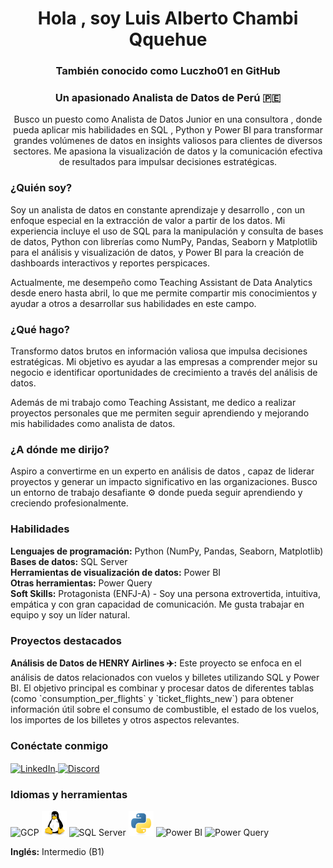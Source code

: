 <h1 align="center">Hola , soy Luis Alberto Chambi Qquehue</h1>
<h3 align="center">También conocido como Luczho01 en GitHub</h3>
<h3 align="center">Un apasionado Analista de Datos de Perú 🇵🇪 </h3>

<p align="center">
  Busco un puesto como Analista de Datos Junior en una consultora , donde pueda aplicar mis habilidades en SQL ️, Python  y Power BI  para transformar grandes volúmenes de datos en insights valiosos para clientes de diversos sectores. Me apasiona la visualización de datos  y la comunicación efectiva de resultados para impulsar decisiones estratégicas.
</p>

<h3 align="left">¿Quién soy? </h3>
<p align="left">
  Soy un analista de datos en constante aprendizaje y desarrollo , con un enfoque especial en la extracción de valor a partir de los datos. Mi experiencia incluye el uso de SQL para la manipulación y consulta de bases de datos, Python con librerías como NumPy, Pandas, Seaborn y Matplotlib para el análisis y visualización de datos, y Power BI para la creación de dashboards interactivos y reportes perspicaces.

  Actualmente, me desempeño como Teaching Assistant de Data Analytics desde enero hasta abril, lo que me permite compartir mis conocimientos y ayudar a otros a desarrollar sus habilidades en este campo.
</p>

<h3 align="left">¿Qué hago? </h3>
<p align="left">
  Transformo datos brutos en información valiosa  que impulsa decisiones estratégicas. Mi objetivo es ayudar a las empresas a comprender mejor su negocio  e identificar oportunidades de crecimiento a través del análisis de datos.

  Además de mi trabajo como Teaching Assistant, me dedico a realizar proyectos personales que me permiten seguir aprendiendo y mejorando mis habilidades como analista de datos.
</p>

<h3 align="left">¿A dónde me dirijo? </h3>
<p align="left">
  Aspiro a convertirme en un experto en análisis de datos , capaz de liderar proyectos y generar un impacto significativo en las organizaciones. Busco un entorno de trabajo desafiante ⚙️ donde pueda seguir aprendiendo y creciendo profesionalmente.
</p>

<h3 align="left">Habilidades</h3>
<p align="left">
  <strong>Lenguajes de programación:</strong> Python  (NumPy, Pandas, Seaborn, Matplotlib)
  <br>
  <strong>Bases de datos:</strong> SQL Server 
  <br>
  <strong>Herramientas de visualización de datos:</strong> Power BI 
  <br>
  <strong>Otras herramientas:</strong> Power Query 
  <br>
  <strong>Soft Skills:</strong> Protagonista (ENFJ-A) - Soy una persona extrovertida, intuitiva, empática y con gran capacidad de comunicación. Me gusta trabajar en equipo y soy un líder natural.
</p>

<h3 align="left">Proyectos destacados</h3>
<p align="left">
  <strong>Análisis de Datos de HENRY Airlines ✈️:</strong> Este proyecto se enfoca en el análisis de datos relacionados con vuelos y billetes utilizando SQL y Power BI. El objetivo principal es combinar y procesar datos de diferentes tablas (como `consumption_per_flights` y `ticket_flights_new`) para obtener información útil sobre el consumo de combustible, el estado de los vuelos, los importes de los billetes y otros aspectos relevantes.
</p>

<h3 align="left">Conéctate conmigo</h3>
<p align="left">
  <a href="https://linkedin.com/in/luis alberto chambi qquehue" target="_blank" rel="noopener noreferrer">
    <img align="center" src="https://raw.githubusercontent.com/rahuldkjain/github-profile-readme-generator/master/src/images/icons/Social/linked-in-alt.svg" alt="LinkedIn" height="30" width="40" />
  </a>
  <a href="https://discord.gg/luischambi0515" target="_blank" rel="noopener noreferrer">
    <img align="center" src="https://raw.githubusercontent.com/rahuldkjain/github-profile-readme-generator/master/src/images/icons/Social/discord.svg" alt="Discord" height="30" width="40" />
  </a>
</p>

<h3 align="left">Idiomas y herramientas</h3>
<p align="left">
  <img src="https://www.vectorlogo.zone/logos/google_cloud/google_cloud-icon.svg" alt="GCP" width="40" height="40" title="Google Cloud Platform" />
  <img src="https://raw.githubusercontent.com/devicons/devicon/master/icons/linux/linux-original.svg" alt="Linux" width="40" height="40" title="Linux" />
  <img src="https://www.svgrepo.com/show/303229/microsoft-sql-server-logo.svg" alt="SQL Server" width="40" height="40" title="SQL Server" />
  <img src="https://raw.githubusercontent.com/devicons/devicon/master/icons/python/python-original.svg" alt="Python" width="40" height="40" title="Python" />
  <img src="https://upload.wikimedia.org/wikipedia/commons/thumb/f/f9/Power_BI_logo.svg/883px-Power_BI_logo.svg.png" alt="Power BI" width="40" height="40" title="Power BI" />
  <img src="https://seeklogo.com/images/P/power-query-logo-E3C9838A8A-seeklogo.com.png" alt="Power Query" width="40" height="40" title="Power Query" />
  <p align="left">
    <strong>Inglés:</strong> Intermedio (B1) ️
  </p>
</p>
